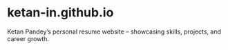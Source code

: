 # ketan-in.github.io
Ketan Pandey’s personal resume website – showcasing skills, projects, and career growth.
